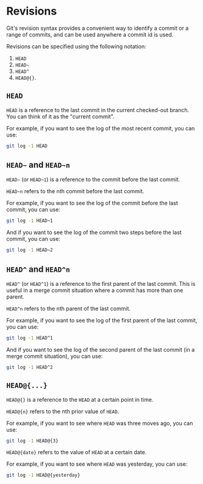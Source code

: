 # Revisions

Git's revision syntax provides a convenient way to identify a commit or a range of commits, and can be used anywhere a commit id is used.

Revisions can be specified using the following notation:

1. `HEAD`
2. `HEAD~`
3. `HEAD^`
4. `HEAD@{}`.

## `HEAD`

`HEAD` is a reference to the last commit in the current checked-out branch. You can think of it as the "current commit".

For example, if you want to see the log of the most recent commit, you can use:

```bash
git log -1 HEAD
```

## `HEAD~` and `HEAD~n`

`HEAD~` (or `HEAD~1`) is a reference to the commit before the last commit.

`HEAD~n` refers to the nth commit before the last commit.

For example, if you want to see the log of the commit before the last commit, you can use:

```bash
git log -1 HEAD~1
```

And if you want to see the log of the commit two steps before the last commit, you can use:

```bash
git log -1 HEAD~2
```

## `HEAD^` and `HEAD^n`

`HEAD^` (or `HEAD^1`) is a reference to the first parent of the last commit. This is useful in a merge commit situation where a commit has more than one parent.

`HEAD^n` refers to the nth parent of the last commit.

For example, if you want to see the log of the first parent of the last commit, you can use:

```bash
git log -1 HEAD^1
```

And if you want to see the log of the second parent of the last commit (in a merge commit situation), you can use:

```bash
git log -1 HEAD^2
```

## `HEAD@{...}`

`HEAD@{}` is a reference to the `HEAD` at a certain point in time.

`HEAD@{n}` refers to the nth prior value of `HEAD`.

For example, if you want to see where `HEAD` was three moves ago, you can use:

```bash
git log -1 HEAD@{3}
```

`HEAD@{date}` refers to the value of `HEAD` at a certain date.

For example, if you want to see where `HEAD` was yesterday, you can use:

```bash
git log -1 HEAD@{yesterday}
```